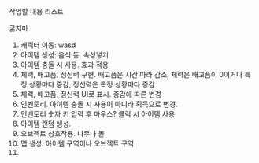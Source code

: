 작업할 내용 리스트

굶지마
1. 캐릭터 이동: wasd
2. 아이템 생성: 음식 등. 속성넣기
3. 아이템 충돌 시 사용. 효과 적용
4. 체력, 배고픔, 정신력 구현. 배고픔은 시간 따라 감소, 체력은 배고픔이 0이거나 특정 상황마다 증감, 정신력은 특정 상황마다 증감
5. 체력, 배고픔, 정신력 UI로 표시. 증감에 따른 변경
6. 인벤토리. 아이템 충돌 시 사용이 아니라 획득으로 변경.
7. 인벤토리 숫자 키 입력 후 마우스? 클릭 시 아이템 사용
8. 아이템 랜덤 생성.
9. 오브젝트 상호작용. 나무나 돌
10. 맵 생성. 아이템 구역이나 오브젝트 구역
11. 
